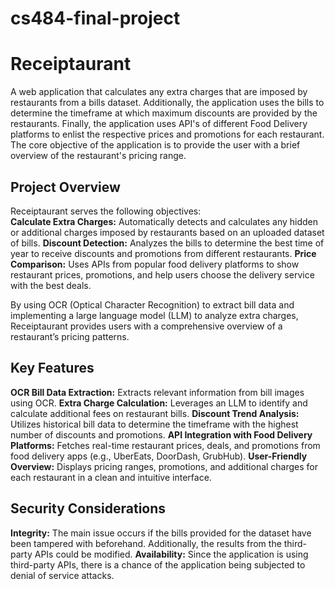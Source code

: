 # cs484-final-project

# Receiptaurant 

A web application that calculates any extra charges that are imposed by restaurants from a bills dataset. Additionally, the application uses the bills to determine the timeframe at which maximum discounts are provided by the restaurants. Finally, the application uses API's of different Food Delivery platforms to enlist the respective prices and promotions for each restaurant. The core objective of the application is to provide the user with a brief overview of the restaurant's pricing range.

## Project Overview

Receiptaurant serves the following objectives:<br />
**Calculate Extra Charges:** Automatically detects and calculates any hidden or additional charges imposed by restaurants based on an uploaded dataset of bills.
**Discount Detection:** Analyzes the bills to determine the best time of year to receive discounts and promotions from different restaurants.
**Price Comparison:** Uses APIs from popular food delivery platforms to show restaurant prices, promotions, and help users choose the delivery service with the best deals.

By using OCR (Optical Character Recognition) to extract bill data and implementing a large language model (LLM) to analyze extra charges, Receiptaurant provides users with a comprehensive overview of a restaurant’s pricing patterns.

## Key Features

**OCR Bill Data Extraction:** Extracts relevant information from bill images using OCR.
**Extra Charge Calculation:** Leverages an LLM to identify and calculate additional fees on restaurant bills.
**Discount Trend Analysis:** Utilizes historical bill data to determine the timeframe with the highest number of discounts and promotions.
**API Integration with Food Delivery Platforms:** Fetches real-time restaurant prices, deals, and promotions from food delivery apps (e.g., UberEats, DoorDash, GrubHub).
**User-Friendly Overview:** Displays pricing ranges, promotions, and additional charges for each restaurant in a clean and intuitive interface.

## Security Considerations

**Integrity:** The main issue occurs if the bills provided for the dataset have been tampered with beforehand. Additionally, the results from the third-party APIs could be modified.
**Availability:** Since the application is using third-party APIs, there is a chance of the application being subjected to denial of service attacks.
